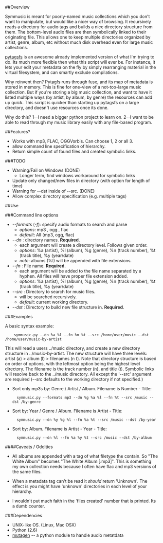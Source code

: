 ##Overview

Symmusic is meant for poorly-named music collections which you don't want to manipulate, but would like a nicer way of browsing. It recursively reads a directory for audio tags and builds a nice directory structure from them. The bottom-level audio files are then symbolically linked to their originating file. This allows one to keep multiple directories organized by artist, genre, album, etc without much disk overhead even for large music collections.

[pytagsfs][] is an awesome already implemented version of what I'm trying to do. Its much more flexible then what this script will ever be. For instance, it lets your edit your metadata on the fly by simply rearranging material in the virtual filesystem, and can smartly exclude compilations.

Why reinvent then? Pytagfs runs through fuse, and its map of metadata is stored in memory. This is fine for one-view of a not-too-large music collection. But if you're storing a big music collection, and want to have it listed multiple ways (by artist, by album, by genre) the resources can add up quick. This script is quicker than starting up pytagsfs on a large directory, and doesn't use resources once its done. 

Why do this? 1--I need a bigger python project to learn on. 2--I want to be able to read through my music library easily with any file-based program. 

##Features?

* Works with mp3, FLAC, OGGVorbis. Can choose 1, 2 or all 3. 
* allow command line specification of hierarchy.
* Return simple count of found files and created symbolic links.

###TODO

* Warning/Fail on Windows (DONE)
	- Longer term, find windows workaround for symbolic links
* Update only changed/new files in directory (with option for length of time)
* Warning for --dst inside of --src. (DONE)
* Allow complex directory specification (e.g. multiple tags)

##Use

###Command line options

* *--formats* (*-f*): specify audio formats to search and parse
	- *options*: mp3 , ogg , flac
	- *default*: All (mp3, ogg, flac)
* *--dn* : directory names. **Required**.
	- each argument will create a directory level. Follows given order.
	- *options*: %a (artist), %l (album), %g (genre), %n (track number), %t (track title), %y (year/date)
	- *note*: albums (%l) will be appended with file extensions.
* *--fn* : File name. **Required**.
	- each argument will be added to the file name separated by a hyphen. All files will have proper file extension added.
	- *options*: %a (artist), %l (album), %g (genre), %n (track number), %t (track title), %y (year/date)
* *--src* : Directory to search for music files.
	- will be searched recursively. 
	- *default*: current working directory.
* *--dst* : Directory to build new file structure in. **Required**.


###Examples

A basic syntax example:

		symmusic.py --dn %a %l --fn %n %t --src /home/user/music --dst /home/user/music-by-artist

This will read a users ../music directory, and create a new directory structure in ../music-by-artist. The new structure will have three levels: artist (a) > album (l) > filenames (n t). Note that directory structure is based on order of options, with the leftmost option being the highest level directory. The filename is the track number (n), and title (t). Symbolic links will resolve back to the ../music directory. All except the '--src' argument are required (--src defaults to the working directory if not specified.)

* Sort only mp3s by: Genre / Artist / Album. Filename is Number - Title:

		symmusic.py --formats mp3 --dn %g %a %l --fn %t --src /music --dst /by-genre

* Sort by: Year / Genre / Album. Filename is Artist - Title:

		symmusic.py --dn %y %g %l --fn %a %t --src /music --dst /by-year

* Sort by: Album. Filename is Artist - Year - Title:

		symmusic.py --dn %l --fn %a %y %t --src /music --dst /by-album

####Caveats / Oddities

* All albums are appended with a tag of what filetype the contain. So "The White Album" becomes "The White Album [.mp3]". This is something my own collection needs because I often have flac and mp3 versions of the same files. 

* When a metadata tag can't be read it *should* return 'Unknown'. The effect is you might have 'unknown' directories in each level of your hierarchy. 

* I wouldn't put much faith in the 'files created' number that is printed. Its a dumb counter. 

###Dependencies

* UNIX-like OS. (Linux, Mac OSX)
* Python (2.6)
* [mutagen][] -- a python module to handle audio metatdata



[pytagsfs]: http://www.pytagsfs.org/
[mutagen]: http://code.google.com/p/mutagen/
[unidecode]: http://pypi.python.org/pypi/Unidecode/ 

